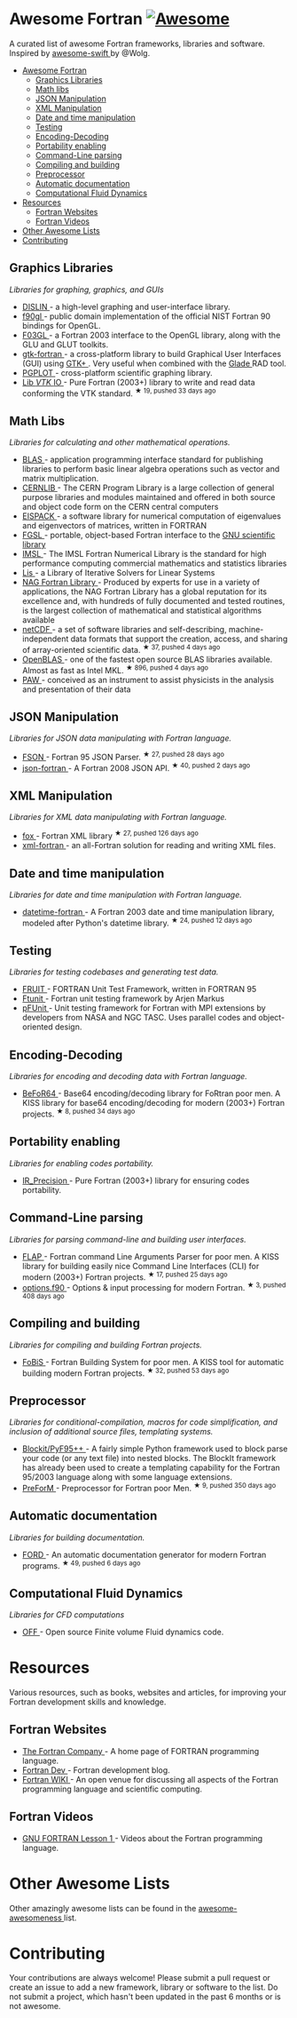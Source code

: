 <h1>
 Awesome Fortran
 <a href="https://github.com/sindresorhus/awesome">
  <img alt="Awesome" src="https://cdn.rawgit.com/sindresorhus/awesome/d7305f38d29fed78fa85652e3a63e154dd8e8829/media/badge.svg"/>
 </a>
</h1>
<p>
 A curated list of awesome Fortran frameworks, libraries and software. Inspired by
 <a href="https://github.com/Wolg/awesome-swift">
  awesome-swift
 </a>
 by @Wolg.
</p>
<ul>
 <li>
  <a href="#awesome-fortran">
   Awesome Fortran
  </a>
  <ul>
   <li>
    <a href="#graphics-libraries">
     Graphics Libraries
    </a>
   </li>
   <li>
    <a href="#math-libs">
     Math libs
    </a>
   </li>
   <li>
    <a href="#json-manipulation">
     JSON Manipulation
    </a>
   </li>
   <li>
    <a href="#xml-manipulation">
     XML Manipulation
    </a>
   </li>
   <li>
    <a href="#date-and-time-manipulation">
     Date and time manipulation
    </a>
   </li>
   <li>
    <a href="#testing">
     Testing
    </a>
   </li>
   <li>
    <a href="#encoding-decoding">
     Encoding-Decoding
    </a>
   </li>
   <li>
    <a href="#portability-enabling">
     Portability enabling
    </a>
   </li>
   <li>
    <a href="#command-line-parsing">
     Command-Line parsing
    </a>
   </li>
   <li>
    <a href="#compiling-and-building">
     Compiling and building
    </a>
   </li>
   <li>
    <a href="#preprocessor">
     Preprocessor
    </a>
   </li>
   <li>
    <a href="#automatic-documentation">
     Automatic documentation
    </a>
   </li>
   <li>
    <a href="#computational-fluid-dynamics">
     Computational Fluid Dynamics
    </a>
   </li>
  </ul>
 </li>
 <li>
  <a href="#resources">
   Resources
  </a>
  <ul>
   <li>
    <a href="#fortran-websites">
     Fortran Websites
    </a>
   </li>
   <li>
    <a href="#fortran-videos">
     Fortran Videos
    </a>
   </li>
  </ul>
 </li>
 <li>
  <a href="#other-awesome-lists">
   Other Awesome Lists
  </a>
 </li>
 <li>
  <a href="#contributing">
   Contributing
  </a>
 </li>
</ul>
<h2>
 Graphics Libraries
</h2>
<p>
 <em>
  Libraries for graphing, graphics, and GUIs
 </em>
</p>
<ul>
 <li>
  <a href="http://www.mps.mpg.de/dislin/">
   DISLIN
  </a>
  - a high-level graphing and user-interface library.
 </li>
 <li>
  <a href="http://math.nist.gov/f90gl/">
   f90gl
  </a>
  - public domain implementation of the official NIST Fortran 90 bindings for OpenGL.
 </li>
 <li>
  <a href="http://www-stone.ch.cam.ac.uk/pub/f03gl/index.xhtml">
   F03GL
  </a>
  - a Fortran 2003 interface to the OpenGL library, along with the GLU and GLUT toolkits.
 </li>
 <li>
  <a href="https://github.com/jerryd/gtk-fortran/wiki">
   gtk-fortran
  </a>
  - a cross-platform library to build Graphical User Interfaces (GUI) using
  <a href="http://www.gtk.org/">
   GTK+
  </a>
  .  Very useful when combined with the
  <a href="https://glade.gnome.org/">
   Glade
  </a>
  RAD tool.
 </li>
 <li>
  <a href="http://www.astro.caltech.edu/~tjp/pgplot/">
   PGPLOT
  </a>
  - cross-platform scientific graphing library.
 </li>
 <li>
  <a href="https://github.com/szaghi/Lib_VTK_IO">
   Lib
   <em>
    VTK
   </em>
   IO
  </a>
  - Pure Fortran (2003+) library to write and read data conforming the VTK standard.
  <sup>
   &#9733 19, pushed 33 days ago
  </sup>
 </li>
</ul>
<h2>
 Math Libs
</h2>
<p>
 <em>
  Libraries for calculating and other mathematical operations.
 </em>
</p>
<ul>
 <li>
  <a href="http://www.netlib.org/blas/">
   BLAS
  </a>
  - application programming interface standard for publishing libraries to perform basic linear algebra operations such as vector and matrix multiplication.
 </li>
 <li>
  <a href="http://cernlib.web.cern.ch/cernlib/">
   CERNLIB
  </a>
  - The CERN Program Library is a large collection of general purpose libraries and modules maintained and offered in both source and object code form on the CERN central computers
 </li>
 <li>
  <a href="http://www.netlib.org/eispack/">
   EISPACK
  </a>
  - a software library for numerical computation of eigenvalues and eigenvectors of matrices, written in FORTRAN
 </li>
 <li>
  <a href="http://www.lrz.de/services/software/mathematik/gsl/fortran/index.html">
   FGSL
  </a>
  - portable, object-based Fortran interface to the
  <a href="http://www.lrz.de/services/software/mathematik/gsl/">
   GNU scientific library
  </a>
 </li>
 <li>
  <a href="http://www.roguewave.com/products-services/imsl-numerical-libraries/fortran-libraries">
   IMSL
  </a>
  - The IMSL Fortran Numerical Library is the standard for high performance computing commercial mathematics and statistics libraries
 </li>
 <li>
  <a href="http://www.ssisc.org/lis/index.en.html#download">
   Lis
  </a>
  - a Library of Iterative Solvers for Linear Systems
 </li>
 <li>
  <a href="http://www.nag.co.uk/numeric/fl/FLdescription.asp">
   NAG Fortran Library
  </a>
  - Produced by experts for use in a variety of applications, the NAG Fortran Library has a global reputation for its excellence and, with hundreds of fully documented and tested routines, is the largest collection of mathematical and statistical algorithms available
 </li>
 <li>
  <a href="https://github.com/Unidata/netcdf-fortran">
   netCDF
  </a>
  - a set of software libraries and self-describing, machine-independent data formats that support the creation, access, and sharing of array-oriented scientific data.
  <sup>
   &#9733 37, pushed 4 days ago
  </sup>
 </li>
 <li>
  <a href="https://github.com/xianyi/OpenBLAS">
   OpenBLAS
  </a>
  - one of the fastest open source BLAS libraries available.  Almost as fast as Intel MKL.
  <sup>
   &#9733 896, pushed 4 days ago
  </sup>
 </li>
 <li>
  <a href="http://paw.web.cern.ch/paw/">
   PAW
  </a>
  - conceived as an instrument to assist physicists in the analysis and presentation of their data
 </li>
</ul>
<h2>
 JSON Manipulation
</h2>
<p>
 <em>
  Libraries for JSON data manipulating with Fortran language.
 </em>
</p>
<ul>
 <li>
  <a href="https://github.com/josephalevin/fson">
   FSON
  </a>
  - Fortran 95 JSON Parser.
  <sup>
   &#9733 27, pushed 28 days ago
  </sup>
 </li>
 <li>
  <a href="https://github.com/jacobwilliams/json-fortran">
   json-fortran
  </a>
  - A Fortran 2008 JSON API.
  <sup>
   &#9733 40, pushed 2 days ago
  </sup>
 </li>
</ul>
<h2>
 XML Manipulation
</h2>
<p>
 <em>
  Libraries for XML data manipulating with Fortran language.
 </em>
</p>
<ul>
 <li>
  <a href="https://github.com/andreww/fox">
   fox
  </a>
  - Fortran XML library
  <sup>
   &#9733 27, pushed 126 days ago
  </sup>
 </li>
 <li>
  <a href="http://sourceforge.net/projects/xml-fortran/">
   xml-fortran
  </a>
  - an all-Fortran solution for reading and writing XML files.
 </li>
</ul>
<h2>
 Date and time manipulation
</h2>
<p>
 <em>
  Libraries for date and time manipulation with Fortran language.
 </em>
</p>
<ul>
 <li>
  <a href="https://github.com/milancurcic/datetime-fortran">
   datetime-fortran
  </a>
  - A Fortran 2003 date and time manipulation library, modeled after Python's datetime library.
  <sup>
   &#9733 24, pushed 12 days ago
  </sup>
 </li>
</ul>
<h2>
 Testing
</h2>
<p>
 <em>
  Libraries for testing codebases and generating test data.
 </em>
</p>
<ul>
 <li>
  <a href="http://sourceforge.net/projects/fortranxunit/">
   FRUIT
  </a>
  - FORTRAN Unit Test Framework, written in FORTRAN 95
 </li>
 <li>
  <a href="http://flibs.sourceforge.net/ftnunit.html">
   Ftunit
  </a>
  - Fortran unit testing framework by Arjen Markus
 </li>
 <li>
  <a href="http://sourceforge.net/projects/pfunit/">
   pFUnit
  </a>
  - Unit testing framework for Fortran with MPI extensions by developers from NASA and NGC TASC.  Uses parallel codes and object-oriented design.
 </li>
</ul>
<h2>
 Encoding-Decoding
</h2>
<p>
 <em>
  Libraries for encoding and decoding data with Fortran language.
 </em>
</p>
<ul>
 <li>
  <a href="https://github.com/szaghi/BeFoR64">
   BeFoR64
  </a>
  - Base64 encoding/decoding library for FoRtran poor men. A KISS library for base64 encoding/decoding for modern (2003+) Fortran projects.
  <sup>
   &#9733 8, pushed 34 days ago
  </sup>
 </li>
</ul>
<h2>
 Portability enabling
</h2>
<p>
 <em>
  Libraries for enabling codes portability.
 </em>
</p>
<ul>
 <li>
  <a href="https://github.com/szaghi/IR_Precision">
   IR_Precision
  </a>
  - Pure Fortran (2003+) library for ensuring codes portability.
 </li>
</ul>
<h2>
 Command-Line parsing
</h2>
<p>
 <em>
  Libraries for parsing command-line and building user interfaces.
 </em>
</p>
<ul>
 <li>
  <a href="https://github.com/szaghi/FLAP">
   FLAP
  </a>
  - Fortran command Line Arguments Parser for poor men. A KISS library for building easily nice Command Line Interfaces (CLI) for modern (2003+) Fortran projects.
  <sup>
   &#9733 17, pushed 25 days ago
  </sup>
 </li>
 <li>
  <a href="https://github.com/cngilbreth/optionsf90">
   options.f90
  </a>
  - Options & input processing for modern Fortran.
  <sup>
   &#9733 3, pushed 408 days ago
  </sup>
 </li>
</ul>
<h2>
 Compiling and building
</h2>
<p>
 <em>
  Libraries for compiling and building Fortran projects.
 </em>
</p>
<ul>
 <li>
  <a href="https://github.com/szaghi/FoBiS">
   FoBiS
  </a>
  - Fortran Building System for poor men. A KISS tool for automatic building modern Fortran projects.
  <sup>
   &#9733 32, pushed 53 days ago
  </sup>
 </li>
</ul>
<h2>
 Preprocessor
</h2>
<p>
 <em>
  Libraries for conditional-compilation, macros for code simplification, and inclusion of additional source files, templating systems.
 </em>
</p>
<ul>
 <li>
  <a href="http://blockit.sourceforge.net/">
   Blockit/PyF95++
  </a>
  - A fairly simple Python framework used to block parse your code (or any text file) into nested blocks. The BlockIt framework has already been used to create a templating capability for the Fortran 95/2003 language along with some language extensions.
 </li>
 <li>
  <a href="https://github.com/szaghi/PreForM">
   PreForM
  </a>
  - Preprocessor for Fortran poor Men.
  <sup>
   &#9733 9, pushed 350 days ago
  </sup>
 </li>
</ul>
<h2>
 Automatic documentation
</h2>
<p>
 <em>
  Libraries for building documentation.
 </em>
</p>
<ul>
 <li>
  <a href="https://github.com/cmacmackin/ford">
   FORD
  </a>
  - An automatic documentation generator for modern Fortran programs.
  <sup>
   &#9733 49, pushed 6 days ago
  </sup>
 </li>
</ul>
<h2>
 Computational Fluid Dynamics
</h2>
<p>
 <em>
  Libraries for CFD computations
 </em>
</p>
<ul>
 <li>
  <a href="https://github.com/szaghi/OFF/tree/testing">
   OFF
  </a>
  - Open source Finite volume Fluid dynamics code.
 </li>
</ul>
<h1>
 Resources
</h1>
<p>
 Various resources, such as books, websites and articles, for improving your Fortran development skills and knowledge.
</p>
<h2>
 Fortran Websites
</h2>
<ul>
 <li>
  <a href="http://www.fortran.com/">
   The Fortran Company
  </a>
  - A home page of FORTRAN programming language.
 </li>
 <li>
  <a href="https://fortrandev.wordpress.com/">
   Fortran Dev
  </a>
  - Fortran development blog.
 </li>
 <li>
  <a href="http://fortranwiki.org/fortran/show/HomePage">
   Fortran WIKI
  </a>
  - An open venue for discussing all aspects of the Fortran programming language and scientific computing.
 </li>
</ul>
<h2>
 Fortran Videos
</h2>
<ul>
 <li>
  <a href="https://www.youtube.com/watch?v=qUy8M10uZRU">
   GNU FORTRAN Lesson 1
  </a>
  - Videos about the Fortran programming language.
 </li>
</ul>
<h1>
 Other Awesome Lists
</h1>
<p>
 Other amazingly awesome lists can be found in the
 <a href="https://github.com/bayandin/awesome-awesomeness">
  awesome-awesomeness
 </a>
 list.
</p>
<h1>
 Contributing
</h1>
<p>
 Your contributions are always welcome! Please submit a pull request or create an issue to add a new framework, library or software to the list. Do not submit a project, which hasn't been updated in the past 6 months or is not awesome.
</p>
